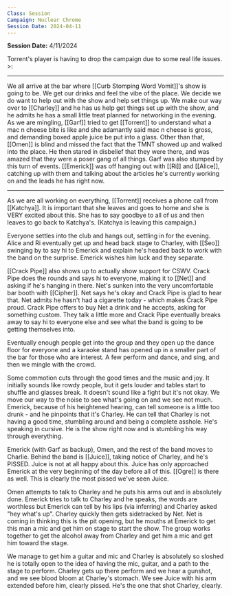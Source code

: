 ```yaml
---
Class: Session
Campaign: Nuclear Chrome
Session Date: 2024-04-11
---
```

**Session Date:** 4/11/2024

Torrent's player is having to drop the campaign due to some real life issues. >:

---

We all arrive at the bar where [[Curb Stomping Word Vomit]]'s show is going to be. We get our drinks and feel the vibe of the place. We decide we do want to help out with the show and help set things up. We make our way over to [[Charley]] and he has us help get things set up with the show, and he admits he has a small little treat planned for networking in the evening. As we are mingling, [[Garf]] tried to get [[Torrent]] to understand what a mac n cheese bite is like and she adamantly said mac n cheese is gross, and demanding boxed apple juice be put into a glass. Other than that, [[Omen]] is blind and missed the fact that the TMNT showed up and walked into the place. He then stared in disbelief that they were there, and was amazed that they were a poser gang of all things. Garf was also stumped by this turn of events. [[Emerick]] was off hanging out with [[Ri]] and [[Alice]], catching up with them and talking about the articles he's currently working on and the leads he has right now.

---

As we are all working on everything, [[Torrent]] receives a phone call from [[Katchya]]. It is important that she leaves and goes to home and she is VERY excited about this. She has to say goodbye to all of us and then leaves to go back to Katchya's. (Katchya is leaving this campaign.)

Everyone settles into the club and hangs out, settling in for the evening. Alice and Ri eventually get up and head back stage to Charley, with [[Seo]] swinging by to say hi to Emerick and explain he's headed back to work with the band on the surprise. Emerick wishes him luck and they separate.

[[Crack Pipe]] also shows up to actually show support for CSWV. Crack Pipe does the rounds and says hi to everyone, making it to [[Net]] and asking if he's hanging in there. Net's sunken into the very uncomfortable bar booth with [[Cipher]]. Net says he's okay and Crack Pipe is glad to hear that. Net admits he hasn't had a cigarette today - which makes Crack Pipe proud. Crack Pipe offers to buy Net a drink and he accepts, asking for something custom. They talk a little more and Crack Pipe eventually breaks away to say hi to everyone else and see what the band is going to be getting themselves into.

Eventually enough people get into the group and they open up the dance floor for everyone and a karaoke stand has opened up in a smaller part of the bar for those who are interest. A few perform and dance, and sing, and then we mingle with the crowd.

Some commotion cuts through the good times and the music and joy. It initially sounds like rowdy people, but it gets louder and tables start to shuffle and glasses break. It doesn't sound like a fight but it's not okay. We move our way to the noise to see what's going on and we see not much. Emerick, because of his heightened hearing, can tell someone is a little too drunk - and he pinpoints that it's Charley. He can tell that Charley is not having a good time, stumbling around and being a complete asshole. He's speaking in cursive. He is the show right now and is stumbling his way through everything.

Emerick (with Garf as backup), Omen, and the rest of the band moves to Charlie. Behind the band is [[Juice]], taking notice of Charley, and he's PISSED. Juice is not at all happy about this. Juice has only approached Emerick at the very beginning of the day before all of this. [[Ogre]] is there as well. This is clearly the most pissed we've seen Juice.

Omen attempts to talk to Charley and he puts his arms out and is absolutely done. Emerick tries to talk to Charley and he speaks, the words are worthless but Emerick can tell by his lips (via inferring) and Charley asked "hey what's up". Charley quickly then gets sidetracked by Net. Net is coming in thinking this is the pit opening, but he mouths at Emerick to get this man a mic and get him on stage to start the show. The group works together to get the alcohol away from Charley and get him a mic and get him toward the stage.

We manage to get him a guitar and mic and Charley is absolutely so sloshed he is totally open to the idea of having the mic, guitar, and a path to the stage to perform. Charley gets up there perform and we hear a gunshot, and we see blood bloom at Charley's stomach. We see Juice with his arm extended before him, clearly pissed. He's the one that shot Charley, clearly.